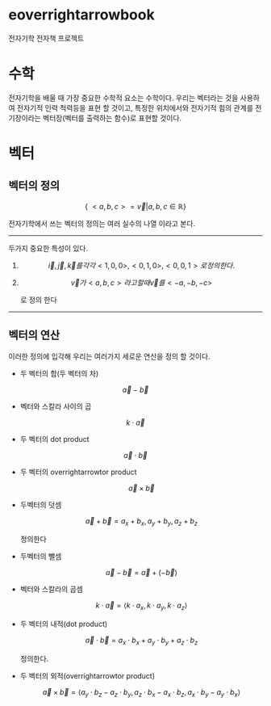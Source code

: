 <!-- 각 기호마다 이거 붙이고 사이간격 뛰우기 -->
# eoverrightarrowbook

전자기학 전자책 프로젝트

# 수학

전자기학을 배울 때 가장 중요한 수학적 요소는
수학이다. 우리는 벡터라는 것을 사용하여 전자기적 인력 척력등을 표현 할 것이고, 특정한 위치에서와 전자기적 힘의 관계를 전기장이라는 벡터장(벡터를 출력하는 함수)로 표현할 것이다.

# 벡터
## 벡터의 정의

```math
        \{ \ <a,b,c> = \overrightarrow{v} | a,b,c \in \mathbb{R} \}
```

전자기학에서 쓰는 벡터의 정의는 여러 실수의 나열 이라고 본다.

---

두가지 중요한 특성이 있다.

1. ```math
    \overrightarrow{i}, \overrightarrow{j}, \overrightarrow{k} 를 각각 <1,0,0>, <0,1,0>, <0,0,1>로 정의한다.
    ```
2. ```math
    \overrightarrow{v}가 <a,b,c>라고 할 때 \overrightarrow{v}를 <-a,-b,-c>
    ```
    로 정의 한다

---
## 벡터의 연산 
이러한 정의에 입각해 우리는 여러가지 세로운 연산을 정의 할 것이다.

- 두 벡터의 합(두 벡터의 차)
```math
  \overrightarrow{a} - \overrightarrow{b}
  ```
- 벡터와 스칼라 사이의 곱
```math
  k \cdot \overrightarrow{a}
  ```
- 두 벡터의 dot product
```math
  \overrightarrow{a} \cdot \overrightarrow{b}
  ```
- 두 벡터의 overrightarrowtor product
  ```math
  \overrightarrow{a} \times \overrightarrow{b}
  ```

* 두벡터의 덧셈
    ```math
    \overrightarrow{a} + \overrightarrow{b} = a_x + b_x, a_y + b_y, a_z + b_z
    ```
    정의한다
* 두벡터의 뺄셈
    ```math
    \overrightarrow{a} - \overrightarrow{b} = \overrightarrow{a} + (- \overrightarrow{b})
    ```

* 벡터와 스칼라의 곱셈
    ```math
  k \cdot \overrightarrow{a} = \langle k \cdot a_x, k \cdot a_y, k \cdot a_z \rangle
  ```

* 두 벡터의 내적(dot product)
    ```math
  \overrightarrow{a} \cdot \overrightarrow{b} = a_x \cdot b_x + a_y \cdot b_y + a_z \cdot b_z
  ```
  정의한다.

* 두 벡터의 외적(overrightarrowtor product)
  ```math
  \overrightarrow{a} \times \overrightarrow{b} = \langle a_y \cdot b_z - a_z \cdot b_y, a_z \cdot b_x - a_x \cdot b_z, a_x \cdot b_y - a_y \cdot b_x \rangle
  ```